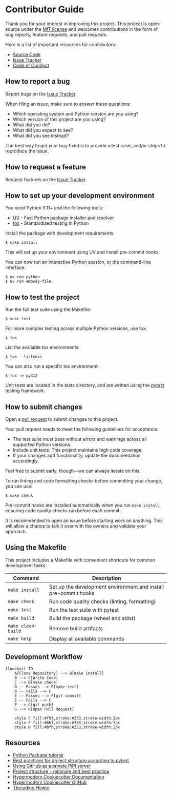 # Contributor Guide

Thank you for your interest in improving this project.
This project is open-source under the [MIT license] and
welcomes contributions in the form of bug reports, feature requests, and pull requests.

Here is a list of important resources for contributors:

- [Source Code]
- [Issue Tracker]
- [Code of Conduct]

[mit license]: https://opensource.org/licenses/MIT
[source code]: https://github.com/aidee-health/embody-file
[issue tracker]: https://github.com/aidee-health/embody-file/issues

## How to report a bug

Report bugs on the [Issue Tracker].

When filing an issue, make sure to answer these questions:

- Which operating system and Python version are you using?
- Which version of this project are you using?
- What did you do?
- What did you expect to see?
- What did you see instead?

The best way to get your bug fixed is to provide a test case,
and/or steps to reproduce the issue.

## How to request a feature

Request features on the [Issue Tracker].

## How to set up your development environment

You need Python 3.11+ and the following tools:

- [UV] - Fast Python package installer and resolver
- [tox] - Standardized testing in Python

Install the package with development requirements:

```console
$ make install
```

This will set up your environment using UV and install pre-commit hooks.

You can now run an interactive Python session,
or the command-line interface:

```console
$ uv run python
$ uv run embody-file
```

[uv]: https://github.com/astral-sh/uv
[tox]: https://tox.wiki/

## How to test the project

Run the full test suite using the Makefile:

```console
$ make test
```

For more complex testing across multiple Python versions, use tox:

```console
$ tox
```

List the available tox environments:

```console
$ tox --listenvs
```

You can also run a specific tox environment:

```console
$ tox -e py312
```

Unit tests are located in the _tests_ directory,
and are written using the [pytest] testing framework.

[pytest]: https://pytest.readthedocs.io/

## How to submit changes

Open a [pull request] to submit changes to this project.

Your pull request needs to meet the following guidelines for acceptance:

- The test suite must pass without errors and warnings across all supported Python versions.
- Include unit tests. This project maintains high code coverage.
- If your changes add functionality, update the documentation accordingly.

Feel free to submit early, though—we can always iterate on this.

To run linting and code formatting checks before committing your change, you can use:

```console
$ make check
```

Pre-commit hooks are installed automatically when you run `make install`, ensuring code quality checks run before each commit.

It is recommended to open an issue before starting work on anything.
This will allow a chance to talk it over with the owners and validate your approach.

## Using the Makefile

This project includes a Makefile with convenient shortcuts for common development tasks:

| Command | Description |
|---------|-------------|
| `make install` | Set up the development environment and install pre-commit hooks |
| `make check` | Run code quality checks (linting, formatting) |
| `make test` | Run the test suite with pytest |
| `make build` | Build the package (wheel and sdist) |
| `make clean-build` | Remove build artifacts |
| `make help` | Display all available commands |

## Development Workflow

```mermaid
flowchart TD
    A[Clone Repository] --> B[make install]
    B --> C[Write Code]
    C --> D[make check]
    D -- Passes --> E[make test]
    D -- Fails --> C
    E -- Passes --> F[git commit]
    E -- Fails --> C
    F --> G[git push]
    G --> H[Open Pull Request]

    style C fill:#f9f,stroke:#333,stroke-width:2px
    style F fill:#bbf,stroke:#333,stroke-width:2px
    style H fill:#bfb,stroke:#333,stroke-width:2px
```

## Resources

- [Python Package tutorial](https://packaging.python.org/en/latest/tutorials/packaging-projects/)
- [Best practices for project structure according to pytest](https://docs.pytest.org/en/latest/explanation/goodpractices.html)
- [Using GitHub as a private PiPI server](https://medium.com/network-letters/using-github-as-a-private-python-package-index-server-798a6e1cfdef)
- [Project structure - rationale and best practice](https://blog.ionelmc.ro/2014/05/25/python-packaging)
- [Hypermodern Cookiecutter Documentation](https://cookiecutter-hypermodern-python.readthedocs.io/)
- [Hypermodern Cookiecutter GitHub](https://github.com/cjolowicz/cookiecutter-hypermodern-python)
- [Threading Howto](https://superfastpython.com/threading-in-python/)

[pull request]: https://github.com/aidee-health/embody-file/pulls

<!-- github-only -->

[code of conduct]: CODE_OF_CONDUCT.md
